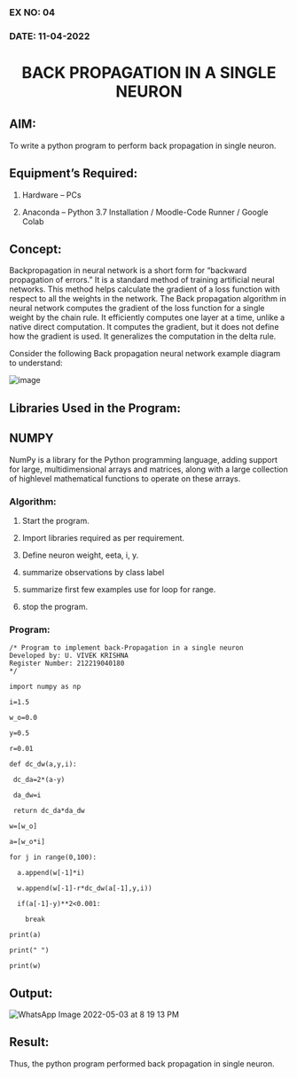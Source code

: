 ### EX NO: 04
### DATE: 11-04-2022
# <p align="center"> BACK PROPAGATION IN A SINGLE NEURON</p>

## AIM:  
To write a python program to perform back propagation in single neuron.  

## Equipment’s Required:   

1.	Hardware – PCs   

2.	Anaconda – Python 3.7 Installation / Moodle-Code Runner / Google Colab  
	  
## Concept:  
Backpropagation in neural network is a short form for “backward propagation of errors.” It is a standard method of training artificial neural networks. This method helps calculate the gradient of a loss function with respect to all the weights in the network. The Back propagation algorithm in neural network computes the gradient of the loss function for a single weight by the chain rule. It efficiently computes one layer at a time, unlike a native direct computation. It computes the gradient, but it does not define how the gradient is used. It generalizes the computation in the delta rule.

Consider the following Back propagation neural network example diagram to understand:

 ![image](https://user-images.githubusercontent.com/63917883/166474966-060f82a7-fa8f-451f-8355-663d3fa24fef.png)

## Libraries Used in the Program:

## NUMPY   
NumPy is a library for the Python programming language, adding support for large, multidimensional arrays and matrices, along with a large collection of highlevel mathematical functions to operate on these arrays.  

  
### Algorithm:  

1.	Start the program.  

2.	Import libraries required as per requirement.  

3.	Define neuron weight, eeta, i, y.  

4.	summarize observations by class label  

5.	summarize first few examples  	 use for loop for range.  

6.	stop the program.  
  
### Program:  
```
/* Program to implement back-Propagation in a single neuron
Developed by: U. VIVEK KRISHNA
Register Number: 212219040180
*/
```
```
import numpy as np

i=1.5

w_o=0.0

y=0.5

r=0.01

def dc_dw(a,y,i):

 dc_da=2*(a-y)
 
 da_dw=i
 
 return dc_da*da_dw

w=[w_o]

a=[w_o*i]

for j in range(0,100):

  a.append(w[-1]*i)
  
  w.append(w[-1]-r*dc_dw(a[-1],y,i))
  
  if(a[-1]-y)**2<0.001:
  
    break
    
print(a)

print(" ")

print(w)
```
  
## Output:  

![WhatsApp Image 2022-05-03 at 8 19 13 PM](https://user-images.githubusercontent.com/63917883/166477063-a1daaa73-2d58-416b-9801-23bbef1085bd.jpeg)

## Result:

Thus, the python program performed back propagation in single neuron.  

